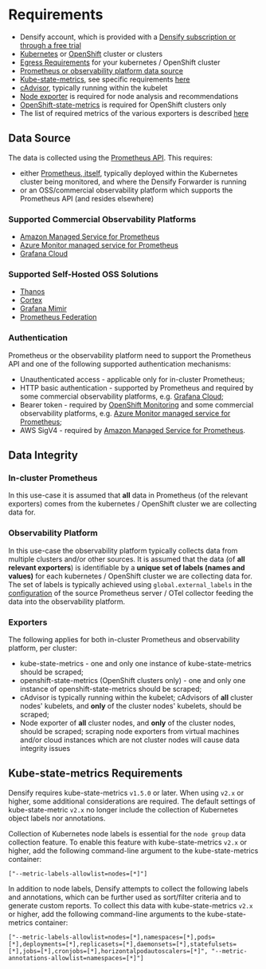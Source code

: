 # Requirements

- Densify account, which is provided with a [Densify subscription or through a free trial](https://www.densify.com/service/signup)
- [Kubernetes](https://kubernetes.io/) or [OpenShift](https://www.redhat.com/en/technologies/cloud-computing/openshift) cluster or clusters
- [Egress Requirements](./egress-requirements.md) for your kubernetes / OpenShift cluster
- [Prometheus or observability platform data source](#data-source)
- [Kube-state-metrics](https://github.com/kubernetes/kube-state-metrics), see specific requirements [here](#kube-state-metrics-requirements)
- [cAdvisor](https://github.com/google/cadvisor), typically running within the kubelet
- [Node exporter](https://github.com/prometheus/node_exporter) is required for node analysis and recommendations
- [OpenShift-state-metrics](https://github.com/openshift/openshift-state-metrics) is required for OpenShift clusters only
- The list of required metrics of the various exporters is described [here](./docs/README.md)

## Data Source

The data is collected using the [Prometheus API](https://prometheus.io/docs/prometheus/latest/querying/api/). This requires:

- either [Prometheus, itself](https://prometheus.io/), typically deployed within the Kubernetes cluster being monitored, and where the Densify Forwarder is running
- or an OSS/commercial observability platform which supports the Prometheus API (and resides elsewhere)

### Supported Commercial Observability Platforms

- [Amazon Managed Service for Prometheus](https://docs.aws.amazon.com/prometheus/latest/userguide/index.html)
- [Azure Monitor managed service for Prometheus](https://learn.microsoft.com/en-us/azure/azure-monitor/essentials/prometheus-metrics-overview)
- [Grafana Cloud](https://grafana.com/products/cloud/)

### Supported Self-Hosted OSS Solutions

- [Thanos](https://thanos.io/)
- [Cortex](https://cortexmetrics.io/)
- [Grafana Mimir](https://grafana.com/oss/mimir/)
- [Prometheus Federation](https://prometheus.io/docs/prometheus/latest/federation/)

### Authentication

Prometheus or the observability platform need to support the Prometheus API and one of the following supported authentication mechanisms:

- Unauthenticated access - applicable only for in-cluster Prometheus;
- HTTP basic authentication - supported by Prometheus and required by some commercial observability platforms, e.g. [Grafana Cloud](https://grafana.com/docs/grafana-cloud/cost-management-and-billing/analyze-costs/metrics-costs/prometheus-metrics-costs/usage-analysis-api/);
- Bearer token - required by [OpenShift Monitoring](https://access.redhat.com/documentation/en-us/openshift_container_platform/4.14/html/monitoring/accessing-third-party-monitoring-apis) and some commercial observability platforms, e.g. [Azure Monitor managed service for Prometheus](https://learn.microsoft.com/en-us/azure/azure-monitor/essentials/prometheus-api-promql);
- AWS SigV4 - required by [Amazon Managed Service for Prometheus](https://docs.aws.amazon.com/prometheus/latest/userguide/AMP-secure-querying.html).

## Data Integrity

### In-cluster Prometheus

In this use-case it is assumed that **all** data in Prometheus (of the relevant exporters) comes from the kubernetes / OpenShift cluster we are collecting data for.

### Observability Platform

In this use-case the observability platform typically collects data from multiple clusters and/or other sources. It is assumed that the data (of **all relevant exporters**) is identifiable by a **unique set of labels (names and values)** for each kubernetes / OpenShift cluster we are collecting data for. The set of labels is typically achieved using `global.external_labels` in the [configuration](https://prometheus.io/docs/prometheus/latest/configuration/configuration/#configuration-file) of the source Prometheus server / OTel collector feeding the data into the observability platform.

### Exporters

The following applies for both in-cluster Prometheus and observability platform, per cluster:

- kube-state-metrics - one and only one instance of kube-state-metrics should be scraped;
- openshift-state-metrics (OpenShift clusters only) - one and only one instance of openshift-state-metrics should be scraped;
- cAdvisor is typically running within the kubelet; cAdvisors of **all** cluster nodes' kubelets, and **only** of the cluster nodes' kubelets, should be scraped;
- Node exporter of **all** cluster nodes, and **only** of the cluster nodes, should be scraped; scraping node exporters from virtual machines and/or cloud instances which are not cluster nodes will cause data integrity issues

## Kube-state-metrics Requirements

Densify requires kube-state-metrics `v1.5.0` or later. When using `v2.x` or higher, some additional considerations are required. The default settings of kube-state-metric `v2.x` no longer include the collection of Kubernetes object labels nor annotations.

Collection of Kubernetes node labels is essential for the `node group` data collection feature. To enable this feature with kube-state-metrics `v2.x` or higher, add the following command-line argument to the kube-state-metrics container:

```shell
["--metric-labels-allowlist=nodes=[*]"]
```

In addition to node labels, Densify attempts to collect the following labels and annotations, which can be further used as sort/filter criteria and to generate custom reports. To collect this data with kube-state-metrics `v2.x` or higher, add the following command-line arguments to the kube-state-metrics container:

```shell
["--metric-labels-allowlist=nodes=[*],namespaces=[*],pods=[*],deployments=[*],replicasets=[*],daemonsets=[*],statefulsets=[*],jobs=[*],cronjobs=[*],horizontalpodautoscalers=[*]", "--metric-annotations-allowlist=namespaces=[*]"]
```
